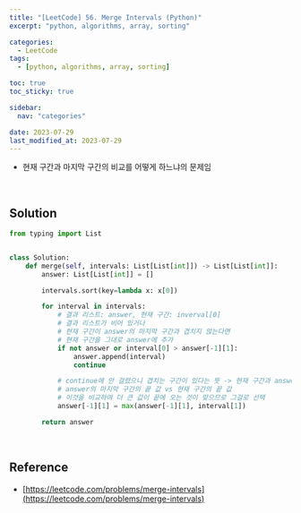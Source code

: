 ```yaml
---
title: "[LeetCode] 56. Merge Intervals (Python)"
excerpt: "python, algorithms, array, sorting"

categories:
  - LeetCode
tags:
  - [python, algorithms, array, sorting]

toc: true
toc_sticky: true

sidebar:
  nav: "categories"

date: 2023-07-29
last_modified_at: 2023-07-29
---
```


- 현재 구간과 마지막 구간의 비교를 어떻게 하느냐의 문제임


<br>

## Solution

```python
from typing import List


class Solution:
    def merge(self, intervals: List[List[int]]) -> List[List[int]]:
        answer: List[List[int]] = []

        intervals.sort(key=lambda x: x[0])

        for interval in intervals:
            # 결과 리스트: answer, 현재 구간: inverval[0]
            # 결과 리스트가 비어 있거나
            # 현재 구간이 answer의 마지막 구간과 겹치지 않는다면
            # 현재 구간을 그대로 answer에 추가
            if not answer or interval[0] > answer[-1][1]:
                answer.append(interval)
                continue

            # continue에 안 걸렸으니 겹치는 구간이 있다는 뜻 -> 현재 구간과 answer의 마지막 구간을 병합하면 됨
            # answer의 마지막 구간의 끝 값 vs 현재 구간의 끝 값
            # 이것을 비교하여 더 큰 값이 끝에 오는 것이 맞으므로 그걸로 선택
            answer[-1][1] = max(answer[-1][1], interval[1])

        return answer
```

<br>

## Reference

- [https://leetcode.com/problems/merge-intervals](https://leetcode.com/problems/merge-intervals)
